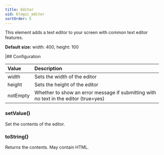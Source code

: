 ```yaml
---
title: Editor
uid: blogic_editor
sortOrder: 5
---
```


This element adds a text editor to your screen with common text editor features.

**Default size:** width: 400, height: 100

|## Configuration

| Value         | Description                   |
|:--------------|:------------------------------|
| width         | Sets the width of the editor  |
| height        | Sets the height of the editor |
| notEmpty      | Whether to show an error message if submitting with no text in the editor (true=yes) |

### setValue()

Set the contents of the editor.

### toString()

Returns the contents. May contain HTML.
